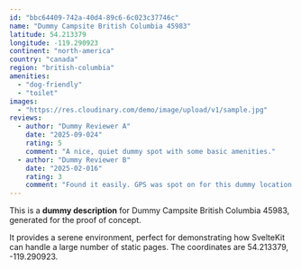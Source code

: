 ```yaml
---
id: "bbc64409-742a-40d4-89c6-6c023c37746c"
name: "Dummy Campsite British Columbia 45983"
latitude: 54.213379
longitude: -119.290923
continent: "north-america"
country: "canada"
region: "british-columbia"
amenities:
  - "dog-friendly"
  - "toilet"
images:
  - "https://res.cloudinary.com/demo/image/upload/v1/sample.jpg"
reviews:
  - author: "Dummy Reviewer A"
    date: "2025-09-024"
    rating: 5
    comment: "A nice, quiet dummy spot with some basic amenities."
  - author: "Dummy Reviewer B"
    date: "2025-02-016"
    rating: 3
    comment: "Found it easily. GPS was spot on for this dummy location."
---
```


This is a **dummy description** for Dummy Campsite British Columbia 45983, generated for the proof of concept.

It provides a serene environment, perfect for demonstrating how SvelteKit can handle a large number of static pages. The coordinates are 54.213379, -119.290923.
